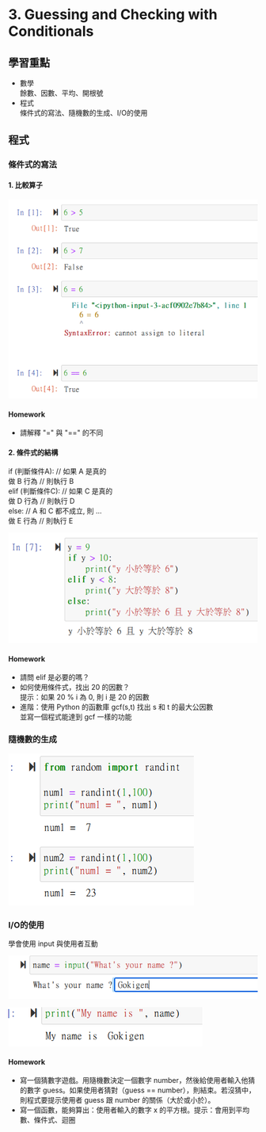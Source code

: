 # 3. Guessing and Checking with Conditionals

## 學習重點

* 數學\
  餘數、因數、平均、開根號
* 程式\
  條件式的寫法、隨機數的生成、I/O的使用

## 程式

### 條件式的寫法

#### 1. 比較算子

![](<../.gitbook/assets/圖片 (22).png>)

#### Homework

* 請解釋 "=" 與 "==" 的不同

#### 2. 條件式的結構

if (判斷條件A): // 如果 A 是真的\
&#x20;   做 B 行為 // 則執行 B\
elif (判斷條件C): // 如果 C 是真的\
&#x20;   做 D 行為 // 則執行 D\
else: // A 和 C 都不成立, 則 ...\
&#x20;   做 E 行為 // 則執行 E

![](<../.gitbook/assets/圖片 (11).png>)

#### Homework

* 請問 elif 是必要的嗎？
* 如何使用條件式，找出 20 的因數？\
  提示：如果 20 % i 為 0, 則 i 是 20 的因數
* 進階：使用 Python 的函數庫 gcf(s,t) 找出 s 和 t 的最大公因數\
  並寫一個程式能達到 gcf 一樣的功能

### 隨機數的生成

![](<../.gitbook/assets/圖片 (16).png>)

### I/O的使用

學會使用 input 與使用者互動

![](../.gitbook/assets/圖片.png)

![](<../.gitbook/assets/圖片 (8).png>)

#### Homework

* 寫一個猜數字遊戲。用隨機數決定一個數字 number，然後給使用者輸入他猜的數字 guess。如果使用者猜對（guess == number），則結束。若沒猜中，則程式要提示使用者 guess 跟 number 的關係（大於或小於）。
* 寫一個函數，能夠算出：使用者輸入的數字 x 的平方根。提示：會用到平均數、條件式、迴圈
